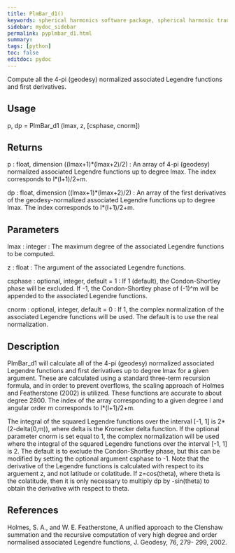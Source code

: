 ```yaml
---
title: PlmBar_d1()
keywords: spherical harmonics software package, spherical harmonic transform, legendre functions, multitaper spectral analysis, Python, gravity, magnetic field
sidebar: mydoc_sidebar
permalink: pyplmbar_d1.html
summary:
tags: [python]
toc: false
editdoc: pydoc
---
```


Compute all the 4-pi (geodesy) normalized associated Legendre functions and first derivatives.

## Usage

p, dp = PlmBar_d1 (lmax, z, [csphase, cnorm])

## Returns

p : float, dimension ((lmax+1)\*(lmax+2)/2)
:   An array of 4-pi (geodesy) normalized associated Legendre functions up to degree lmax. The index corresponds to l*(l+1)/2+m.

dp :  float, dimension ((lmax+1)\*(lmax+2)/2)
:   An array of the first derivatives of the geodesy-normalized associated Legendre functions up to degree lmax. The index corresponds to l*(l+1)/2+m.

## Parameters

lmax : integer
:   The maximum degree of the associated Legendre functions to be computed.

z : float
:   The argument of the associated Legendre functions.

csphase : optional, integer, default = 1
:   If 1 (default), the Condon-Shortley phase will be excluded. If -1, the Condon-Shortley phase of (-1)^m will be appended to the associated Legendre functions.

cnorm : optional, integer, default = 0
:   If 1, the complex normalization of the associated Legendre functions will be used. The default is to use the real normalization.

## Description

PlmBar_d1 will calculate all of the 4-pi (geodesy) normalized associated Legendre functions and first derivatives up to degree lmax for a given argument. These are calculated using a standard three-term recursion formula, and in order to prevent overflows, the scaling approach of Holmes and Featherstone (2002) is utilized. These functions are accurate to about degree 2800. The index of the array corresponding to a given degree l and angular order m corresponds to l*(l+1)/2+m.

The integral of the squared Legendre functions over the interval [-1, 1] is 2*(2-delta(0,m)), where delta is the Kronecker delta function. If the optional parameter cnorm is set equal to 1, the complex normalization will be used where the integral of the squared Legendre functions over the interval [-1, 1] is 2. The default is to exclude the Condon-Shortley phase, but this can be modified by setting the optional argument csphase to -1. Note that the derivative of the Legendre functions is calculated with respect to its arguement z, and not latitude or colatitude. If z=cos(theta), where theta is the colatitude, then it is only necessary to multiply dp by -sin(theta) to obtain the derivative with respect to theta.

## References

Holmes, S. A., and W. E. Featherstone, A unified approach to the Clenshaw
summation and the recursive computation of very high degree and
order normalised associated Legendre functions, J. Geodesy, 76, 279-
299, 2002.
